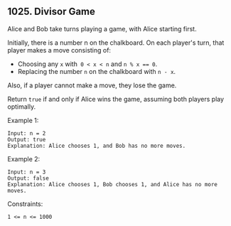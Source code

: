 ## 1025. Divisor Game

Alice and Bob take turns playing a game, with Alice starting first.

Initially, there is a number n on the chalkboard. On each player's turn, that player makes a move consisting of:

- Choosing any `x` with` 0 < x < n` and `n % x == 0`.
- Replacing the number `n` on the chalkboard with `n - x`.

Also, if a player cannot make a move, they lose the game.

Return `true` if and only if Alice wins the game, assuming both players play optimally.

Example 1:

```
Input: n = 2
Output: true
Explanation: Alice chooses 1, and Bob has no more moves.
```

Example 2:

```
Input: n = 3
Output: false
Explanation: Alice chooses 1, Bob chooses 1, and Alice has no more moves.
```

Constraints:

```
1 <= n <= 1000
```
